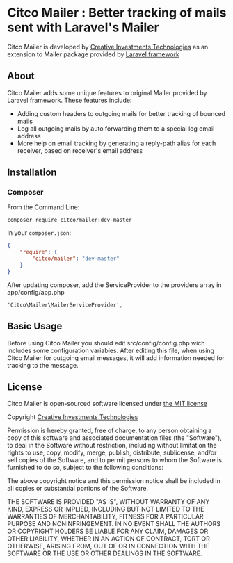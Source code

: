 # Citco Mailer : Better tracking of mails sent with Laravel's Mailer

Citco Mailer is developed by [Creative Investments Technologies](http://creativeinvestments.co.uk) as an extension to Mailer package provided by [Laravel framework](http://www.laravel.com)

## About

Citco Mailer adds some unique features to original Mailer provided by Laravel framework. These features include:

*  Adding custom headers to outgoing mails for better tracking of bounced mails
*  Log all outgoing mails by auto forwarding them to a special log email address
*  More help on email tracking by generating a reply-path alias for each receiver, based on receiver's email address

## Installation

### Composer

From the Command Line:

```
composer require citco/mailer:dev-master
```

In your `composer.json`:

``` json
{
    "require": {
        "citco/mailer": "dev-master"
    }
}
```
After updating composer, add the ServiceProvider to the providers array in app/config/app.php

    'Citco\Mailer\MailerServiceProvider',

## Basic Usage

Before using Citco Mailer you should edit src/config/config.php wich includes some configuration variables. After editing this file, when using Citco Mailer for outgoing email messages, it will add information needed for tracking to the message.

## License

Citco Mailer is open-sourced software licensed under [the MIT license](http://opensource.org/licenses/MIT)

Copyright [Creative Investments Technologies](http://creativeinvestments.co.uk)

Permission is hereby granted, free of charge, to any person obtaining a copy of this software and associated documentation files (the "Software"), to deal in the Software without restriction, including without limitation the rights to use, copy, modify, merge, publish, distribute, sublicense, and/or sell copies of the Software, and to permit persons to whom the Software is furnished to do so, subject to the following conditions:

The above copyright notice and this permission notice shall be included in all copies or substantial portions of the Software.

THE SOFTWARE IS PROVIDED "AS IS", WITHOUT WARRANTY OF ANY KIND, EXPRESS OR IMPLIED, INCLUDING BUT NOT LIMITED TO THE WARRANTIES OF MERCHANTABILITY, FITNESS FOR A PARTICULAR PURPOSE AND NONINFRINGEMENT. IN NO EVENT SHALL THE AUTHORS OR COPYRIGHT HOLDERS BE LIABLE FOR ANY CLAIM, DAMAGES OR OTHER LIABILITY, WHETHER IN AN ACTION OF CONTRACT, TORT OR OTHERWISE, ARISING FROM, OUT OF OR IN CONNECTION WITH THE SOFTWARE OR THE USE OR OTHER DEALINGS IN THE SOFTWARE.
